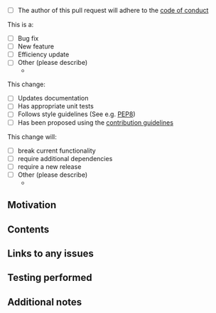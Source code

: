 <!---
Please add a title which is a concise description of what you are doing,
e.g. 'Fix bug with numpy import in pycbc_coinc_findtrigs'
--->

<!---
This is a (first attempt at a) template for PyCBC pull requests.
- Please add sufficient details so that people looking back at the request with no context around the work
can understand the changes.
- To choose reviewers, please look at the git blame for the code you are changing (if applicable),
or discuss in the gwastro slack.
- Please add labels as appropriate
-->

- [ ] The author of this pull request will adhere to the [code of conduct](https://github.com/gwastro/pycbc/blob/master/CODE_OF_CONDUCT.md)

<!--- Some basic info about the change --->
This is a:
- [ ] Bug fix
- [ ] New feature
- [ ] Efficiency update
- [ ] Other (please describe)
   - <description>

This change:
 - [ ] Updates documentation
 - [ ] Has appropriate unit tests
 - [ ] Follows style guidelines (See e.g. [PEP8](https://peps.python.org/pep-0008/))
 - [ ] Has been proposed using the [contribution guidelines](https://github.com/gwastro/pycbc/blob/master/CONTRIBUTING.md)

This change will:
- [ ] break current functionality
- [ ] require additional dependencies
- [ ] require a new release
- [ ] Other (please describe)
   - <description>

## Motivation
<!--- Describe why your changes are being made -->

## Contents
<!--- Describe your changes, this doesnt need to be line-by-line,
but rather a general discussion of the methods chosen -->

## Links to any issues

## Testing performed
<!--- Describe tests for the code changes, either already performed or to be performed -->

## Additional notes
<!--- Anything which does not fit in the above sections -->
